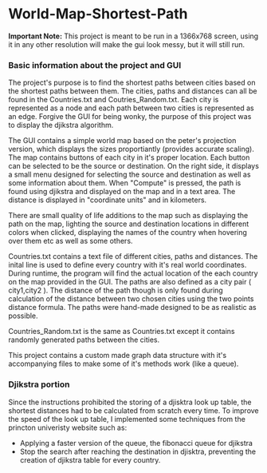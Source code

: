 # World-Map-Shortest-Path
**Important Note:** This project is meant to be run in a 1366x768 screen, using it in any other resolution will make the gui look messy, but it will still run.

### Basic information about the project and GUI

The project's purpose is to find the shortest paths between cities based on the shortest paths between them. The cities, paths and distances can all be found in the Countries.txt and Coutries_Random.txt. Each city is represented as a node and each path between two cities is represented as an edge. Forgive the GUI for being wonky, the purpose of this project was to display the djikstra algorithm.

The GUI contains a simple world map based on the peter's projection version, which displays the sizes proportiantly (provides accurate scaling). The map contains buttons of each city in it's proper location. Each button can be selected to be the source or destination. On the right side, it displays a small menu designed for selecting the source and destination as well as some information about them. When "Compute" is pressed, the path is found using djikstra and displayed on the map and in a text area. The distance is displayed in "coordinate units" and in kilometers.


There are small quality of life additions to the map such as displaying the path on the map, lighting the source and destination locations in different colors when clicked, displaying the names of the country when hovering over them etc as well as some others.


Countries.txt contains a text file of different cities, paths and distances. The inital line is used to define every country with it's real world coordinates. During runtime, the program will find the actual location of the each country on the map provided in the GUI. The paths are also defined as a city pair ( city1,city2 ). The distance of the path though is only found during calculation of the distance between two chosen cities using the two points distance formula. The paths were hand-made designed to be as realistic as possible.

Countries_Random.txt is the same as Countries.txt  except it contains randomly generated paths between the cities.

This project contains a custom made graph data structure with it's accompanying files to make some of it's methods work (like a queue).

### Djikstra portion

Since the instructions prohibited the storing of a djisktra look up table, the shortest distances had to be calculated from scratch every time. To improve the speed of the look up table, I implemented some techniques from the princton univeristy website such as:

* Applying a faster version of the queue, the fibonacci queue for djikstra
* Stop the search after reaching the destination in djisktra, preventing the creation of djikstra table for every country.
